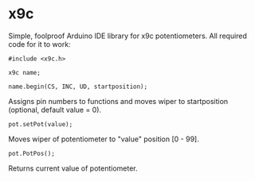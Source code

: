 # x9c
Simple, foolproof Arduino IDE library for x9c potentiometers.
All required code for it to work:

`#include <x9c.h>`

`x9c name; `

`name.begin(CS, INC, UD, startposition);`

Assigns pin numbers to functions and moves wiper to startposition (optional, default value = 0).

`pot.setPot(value);`

Moves wiper of potentiometer to "value" position [0 - 99].

`pot.PotPos();`

Returns current value of potentiometer.
